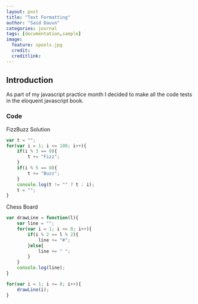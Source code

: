 ```yaml
---
layout: post
title: "Text Formatting"
author: "Said Dauun"
categories: journal
tags: [documentation,sample]
image:
  feature: spools.jpg
  credit:
  creditlink:
---
```


## Introduction

As part of my javascript practice month I decided to make all the code tests in the eloquent javascript book.

### Code

FizzBuzz Solution

```js
var t = "";
for(var i = 1; i <= 100; i++){
	if(i % 3 == 0){
		t += "Fizz";
    }
	if(i % 5 == 0){
		t += "Buzz";
	}
	console.log(t != "" ? t : i);
	t = "";
}
```

Chess Board

```js
var drawLine = function(l){
	var line = "";
	for(var i = 1; i <= 8; i++){
		if(i % 2 == l % 2){
			line += "#";
		}else{
			line += " ";
		}
	}
	console.log(line);
}

for(var i = 1; i <= 8; i++){
	drawLine(i);
}
```
